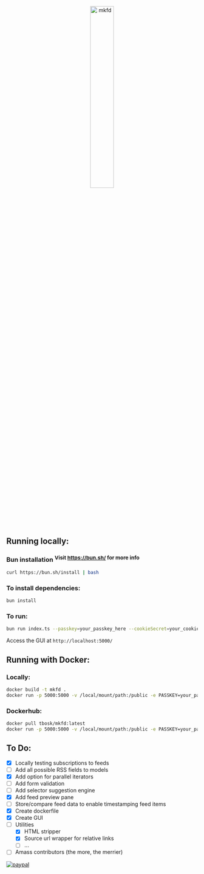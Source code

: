 <p align="center">
<img src="https://user-images.githubusercontent.com/41713011/184979066-5ec001ec-bc72-4ed9-a18c-1fd2211edd76.png"
     alt="mkfd"
     height="35%"
     width="35%" />
</p>

## Running locally:

### Bun installation <sup>Visit https://bun.sh/ for more info</sup>
 
```bash
curl https://bun.sh/install | bash
```

### To install dependencies:

```bash
bun install
```

### To run:

```bash
bun run index.ts --passkey=your_passkey_here --cookieSecret=your_cookie_secret_here
```

Access the GUI at `http://localhost:5000/`

## Running with Docker:

  ### Locally:

  ```bash
  docker build -t mkfd .
  docker run -p 5000:5000 -v /local/mount/path:/public -e PASSKEY=your_passkey -e COOKIE_SECRET=your_cookie_secret mkfd
  ```

  ### Dockerhub:

  ```bash
  docker pull tbosk/mkfd:latest
  docker run -p 5000:5000 -v /local/mount/path:/public -e PASSKEY=your_passkey -e COOKIE_SECRET=your_cookie_secret tbosk/mkfd:latest
  ```

## To Do:
- [X] Locally testing subscriptions to feeds
- [ ] Add all possible RSS fields to models
- [X] Add option for parallel iterators
- [ ] Add form validation
- [ ] Add selector suggestion engine
- [X] Add feed preview pane
- [ ] Store/compare feed data to enable timestamping feed items
- [X] Create dockerfile
- [X] Create GUI
- [ ] Utilities
  - [X] HTML stripper
  - [X] Source url wrapper for relative links
  - [ ] ...
- [ ] Amass contributors (the more, the merrier)

[![paypal](https://www.paypalobjects.com/en_US/i/btn/btn_donateCC_LG.gif)](https://www.paypal.com/cgi-bin/webscr?cmd=_s-xclick&hosted_button_id=V5LC4XTQDDE82&source=url)
